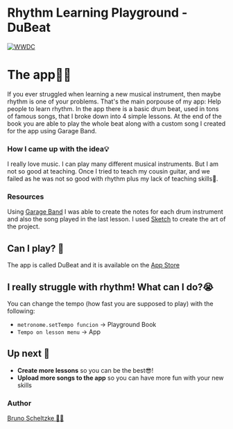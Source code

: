 # Rhythm Learning Playground - DuBeat

[![WWDC](https://img.shields.io/badge/WWDC%20Scholarship-Winner-4099FF.svg)](https://developer.apple.com/wwdc)

# The app👨‍💻
If you ever struggled when learning a new musical instrument, then maybe rhythm is one of your problems. That's the main porpouse of my app: Help people to learn rhythm. In the app there is a basic drum beat, used in tons of famous songs, that I broke down into 4 simple lessons. At the end of the book you are able to play the whole beat along with a custom song I created for the app using Garage Band.

### How I came up with the idea💡
I really love music. I can play many different musical instruments. But I am not so good at teaching. Once I tried to teach my cousin guitar, and we failed as he was not so good with rhythm plus my lack of teaching skills💩.

### Resources
Using [Garage Band](https://www.apple.com/ca/mac/garageband/) I was able to create the notes for each drum instrument and also the song played in the last lesson. I used [Sketch](https://www.sketchapp.com) to create the art of the project.

## Can I play? 🥁
The app is called DuBeat and it is available on the [App Store](https://itunes.apple.com/br/app/dubeat/id1386900067?l=en...) 

## I really struggle with rhythm! What can I do?😭
You can change the tempo (how fast you are supposed to play) with the following:
* `metronome.setTempo funcion` -> Playground Book
* `Tempo on lesson menu` -> App

## Up next 👊
* **Create more lessons** so you can be the best😎!
* **Upload more songs to the app** so you can have more fun with your new skills

### Author
[Bruno Scheltzke 🙋‍♂️](https://www.linkedin.com/in/brunoscheltzke/)
